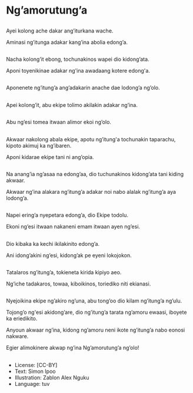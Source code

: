 # Ng’amorutung’a

##
Ayei kolong ache dakar ang’iturkana wache.

Aminasi ng’itunga adakar kang’ina abolia edong’a.

##
Nacha kolong’it ebong, tochunakinos wapei dio kidong’ata.

Aponi toyenikinae adakar ng'ina awadaang kotere edong'a.

##
Aponenete ng’itung’a ang’adakarin anache dae lodong’a ng’olo.

##
Apei kolong’it, abu ekipe tolimo akilakin adakar ng’ina.

##
Abu ng’esi tomea itwaan alimor ekoi ng’olo.

##
Akwaar nakolong abala ekipe, apotu ng’itung'a tochunakin taparachu, kipoto akimuj ka ng’ibaren. 

Aponi kidarae ekipe tani ni ang’opia.

##
Na anang’ia ng’asaa na edong’aa, dio tuchunakinos kidong’ata tani kiding akwaar. 

Akwaar ng’ina alakara ng’itung’a adakar noi nabo alalak ng’itung’a aya lodong’a.

##
Napei ering’a nyepetara edong’a, dio Ekipe todolu. 

Ekoni ng’esi itwaan nakaneni emam itwaan ayen ng’esi.

##
Dio kibaka ka kechi ikilakinito edong’a. 

Ani idong’akini ng’esi, kidong’ak pe eyeni lokojokon.

##
Tatalaros ng’itung’a, tokieneta kirida kipiyo aeo.

Ng’iche tadakaros, towaa, kiboikinos, toriediko niti ekianasi.

##
Nyejoikina ekipe ng’akiro ng’una, abu tong’oo dio kilam ng’itung’a ng’ulu.

Tojong’o ng'esi akidong’are, dio ng’itung’a tarata ng’amoru ewaasi, iboyete ka eriedikito.

Anyoun akwaar ng’ina, kidong ng’amoru neni ikote ng’itung’a nabo eonosi nakware.

Egier alimokinere akwap ng’ina Ng’amorutung’a ng’olo!

##
* License: [CC-BY]
* Text: Simon Ipoo
* Illustration: Zablon Alex Nguku
* Language: tuv
